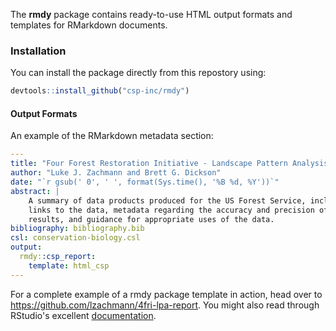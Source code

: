 The __rmdy__ package contains ready-to-use HTML output formats and templates for RMarkdown documents.

### Installation

You can install the package directly from this repostory using:

``` r
devtools::install_github("csp-inc/rmdy")
```

#### Output Formats

An example of the RMarkdown metadata section:

``` yaml
---
title: "Four Forest Restoration Initiative - Landscape Pattern Analysis"
author: "Luke J. Zachmann and Brett G. Dickson"
date: "`r gsub(' 0', ' ', format(Sys.time(), '%B %d, %Y'))`"
abstract: |
    A summary of data products produced for the US Forest Service, including
    links to the data, metadata regarding the accuracy and precision of specific
    results, and guidance for appropriate uses of the data.
bibliography: bibliography.bib
csl: conservation-biology.csl
output:
  rmdy::csp_report:
    template: html_csp
---
```

For a complete example of a rmdy package template in action, head over to https://github.com/lzachmann/4fri-lpa-report. You might also read through RStudio's excellent [documentation](http://rmarkdown.rstudio.com/rmarkdown_websites.html#overview).  
